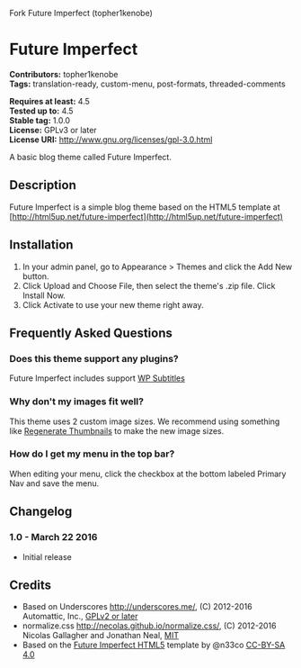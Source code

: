 Fork Future Imperfect (topher1kenobe)

# Future Imperfect #

**Contributors:** topher1kenobe  
**Tags:** translation-ready, custom-menu, post-formats, threaded-comments  

**Requires at least:** 4.5  
**Tested up to:** 4.5  
**Stable tag:** 1.0.0  
**License:** GPLv3 or later  
**License URI:** http://www.gnu.org/licenses/gpl-3.0.html  

A basic blog theme called Future Imperfect.

## Description ##

Future Imperfect is a simple blog theme based on the HTML5 template at [http://html5up.net/future-imperfect](http://html5up.net/future-imperfect)

## Installation ##
	
1. In your admin panel, go to Appearance > Themes and click the Add New button.
2. Click Upload and Choose File, then select the theme's .zip file. Click Install Now.
3. Click Activate to use your new theme right away.

## Frequently Asked Questions ##

### Does this theme support any plugins? ###

Future Imperfect includes support [WP Subtitles](https://wordpress.org/plugins/wp-subtitle/)

### Why don't my images fit well? ###

This theme uses 2 custom image sizes. We recommend using something like [Regenerate Thumbnails](https://wordpress.org/plugins/regenerate-thumbnails/) to make the new image sizes.

### How do I get my menu in the top bar? ###

When editing your menu, click the checkbox at the bottom labeled Primary Nav and save the menu.

## Changelog ##

### 1.0 - March 22 2016 ###
* Initial release

## Credits ##

* Based on Underscores http://underscores.me/, (C) 2012-2016 Automattic, Inc., [GPLv2 or later](https://www.gnu.org/licenses/gpl-2.0.html)
* normalize.css http://necolas.github.io/normalize.css/, (C) 2012-2016 Nicolas Gallagher and Jonathan Neal, [MIT](http://opensource.org/licenses/MIT)
* Based on the [Future Imperfect HTML5](http://html5up.net/future-imperfect) template by @n33co [CC-BY-SA 4.0](https://wiki.creativecommons.org/wiki/ShareAlike_compatibility_analysis:_GPL)
